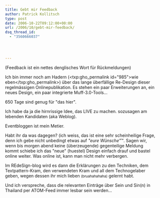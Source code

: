 ```yaml
---
title: Gebt mir Feedback
author: Patrick Kollitsch
type: post
date: 2006-10-22T09:12:00+00:00
url: /2006/10/gebt-mir-feedback/
dsq_thread_id:
  - "3560666037"




---
```

(Feedback ist ein nettes denglisches Wort für Rückmeldungen)

Ich bin immer noch am Hadern (<txp:gho_permalink id="985">wie eben</txp:gho_permalink>) über das lange überfällige Re-Design dieser regelmässigen Onlinepublikation. Es stehen ein paar Erweiterungen an, ein neues Design, ein paar integrierte Muff-3.0-Tools... 

650 Tage sind genug für "das hier".

Ich habe da ja die hirnrissige Idee, das LIVE zu machen. sozusagen am lebenden Kandidaten (aka Weblog).

Eventbloggen ist mein Metier.

Habt ihr da was dagegen? (ich weiss, das ist eine sehr scheinheilige Frage, denn ich gebe nicht unbedingt etwas auf _"eure Wünsche"_&trade;. Sagen wir, wenn bis morgen abend keine (überzeugende) gegenteilige Meldung kommt schiebe ich das "neue" (huestel) Design einfach drauf und bastel online weiter. Was online ist, kann man nicht mehr verbergen.

Im REdeSign-blog wird es dann die Erklärungen zu den Techniken, dem Textpattern-Kram, den verwendeten Kram und all dem Technogelaber geben, wegen dessen ihr mich lieben <small>(bruahahahaha)</small> gelernt habt.

Und ich verspreche, dass die relevanten Einträge über Sein und Sin(n) in Thailand per ATOM-Feed immer lesbar sein werden...
